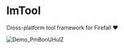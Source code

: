 
# ImTool
Cross-platform tool framework for Firefall ❤

![Demo_PmBonUHulZ](https://user-images.githubusercontent.com/5398037/122082412-46517f00-ce00-11eb-852a-901a2f2493f1.png)
